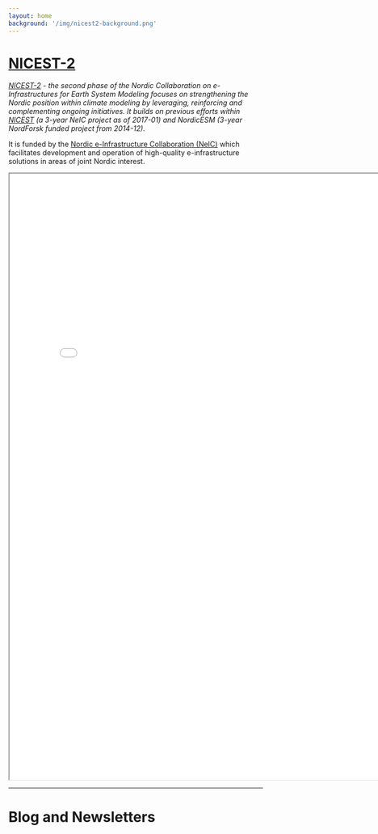 ```yaml
---
layout: home
background: '/img/nicest2-background.png'
---
```


# [NICEST-2](https://neic.no/nicest2/)

*[NICEST-2](https://neic.no/nicest2/) - the second phase of the Nordic Collaboration on e-Infrastructures for Earth System Modeling focuses on strengthening the Nordic position within climate modeling by leveraging, reinforcing and complementing ongoing initiatives. It builds on previous efforts within [NICEST](https://neic.no/nicest/) (a 3-year NeIC project as of 2017-01) and NordicESM (3-year NordForsk funded project from 2014-12).*

It is funded by the [Nordic e-Infrastructure Collaboration (NeIC)](https://neic.no) which facilitates development and operation of high-quality e-infrastructure solutions in areas of joint Nordic interest.

<iframe src="NICEST2InfoBoard.html" height="1200" width="800" title="NICEST2 InfoBoard"></iframe>


***


# Blog and Newsletters

